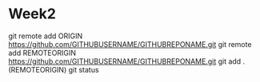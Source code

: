 # Week2
git remote add ORIGIN https://github.com/GITHUBUSERNAME/GITHUBREPONAME.git
git remote add REMOTEORIGIN https://github.com/GITHUBUSERNAME/GITHUBREPONAME.git
git add .(REMOTEORIGIN)
git status


